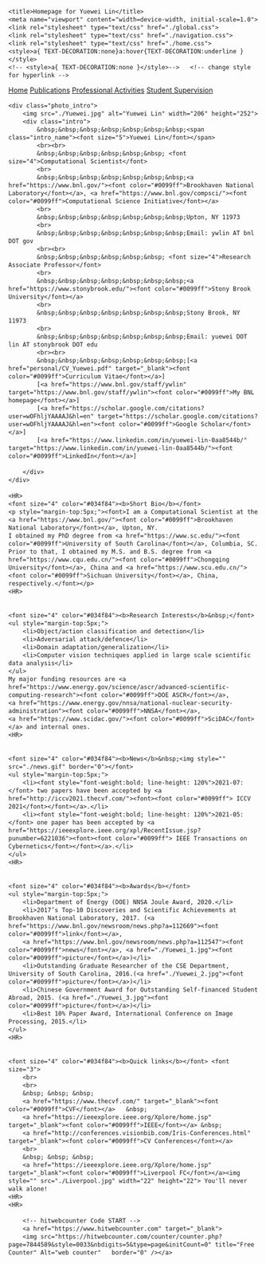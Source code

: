 
<!DOCTYPE html>
<!-- saved from url=(0042)https://cse.buffalo.edu/~jmeng2/index.html -->
<html lang="en"><head><meta http-equiv="Content-Type" content="text/html; charset=UTF-8"><script async="" src="./page_files/analytics.js.download"></script><script>(function(i,s,o,g,r,a,m){i['GoogleAnalyticsObject']=r;i[r]=i[r]||function(){(i[r].q=i[r].q||[]).push(arguments)},i[r].l=1*new Date();a=s.createElement(o),m=s.getElementsByTagName(o)[0];a.async=1;a.src=g;m.parentNode.insertBefore(a,m)})(window,document,'script','https://www.google-analytics.com/analytics.js','ga'); ga('create', 'UA-3974203-1', 'auto'); ga('send', 'pageview');</script>
    
    <title>Homepage for Yuewei Lin</title>
    <meta name="viewport" content="width=device-width, initial-scale=1.0">
    <link rel="stylesheet" type="text/css" href="./global.css">
    <link rel="stylesheet" type="text/css" href="./navigation.css">
	<link rel="stylesheet" type="text/css" href="./home.css">
	<style>a{ TEXT-DECORATION:none}a:hover{TEXT-DECORATION:underline }</style>
	<!-- <style>a{ TEXT-DECORATION:none }</style>-->   <!-- change style for hyperlink -->
</head>

<body data-gr-c-s-loaded="true">

<div class="navi central_body">
    <a class="navi navi_active" href="./index.html">Home</a>
    <a class="navi" href="./publications.html">Publications</a>
    <a class="navi" href="./activities.html">Professional Activities</a>
	<a class="navi" href="./students.html">Student Supervision</a>
</div>

<div class="navi_bar"></div>

<div class="central_body">

    <div class="photo_intro">
        <img src="./Yuewei.jpg" alt="Yuewei Lin" width="206" height="252">
        <div class="intro">
            &nbsp;&nbsp;&nbsp;&nbsp;&nbsp;&nbsp;&nbsp;<span class="intro_name"><font size="5">Yuewei Lin</font></span>
            <br><br>
            &nbsp;&nbsp;&nbsp;&nbsp;&nbsp;&nbsp; <font size="4">Computational Scientist</font>
            <br>
            &nbsp;&nbsp;&nbsp;&nbsp;&nbsp;&nbsp;&nbsp;<a href="https://www.bnl.gov/"><font color="#0099ff">Brookhaven National Laboratory</font></a>, <a href="https://www.bnl.gov/compsci/"><font color="#0099ff">Computational Science Initiative</font></a>
            <br>
            &nbsp;&nbsp;&nbsp;&nbsp;&nbsp;&nbsp;&nbsp;Upton, NY 11973
            <br>
            &nbsp;&nbsp;&nbsp;&nbsp;&nbsp;&nbsp;&nbsp;Email: ywlin AT bnl DOT gov
            <br><br>
            &nbsp;&nbsp;&nbsp;&nbsp;&nbsp;&nbsp; <font size="4">Research Associate Professor</font>
            <br>
            &nbsp;&nbsp;&nbsp;&nbsp;&nbsp;&nbsp;&nbsp;<a href="https://www.stonybrook.edu/"><font color="#0099ff">Stony Brook University</font></a>
            <br>
            &nbsp;&nbsp;&nbsp;&nbsp;&nbsp;&nbsp;&nbsp;Stony Brook, NY 11973
            <br>
            &nbsp;&nbsp;&nbsp;&nbsp;&nbsp;&nbsp;&nbsp;Email: yuewei DOT lin AT stonybrook DOT edu
			<br><br>
			&nbsp;&nbsp;&nbsp;&nbsp;&nbsp;&nbsp;&nbsp;[<a href="personal/CV_Yuewei.pdf" target="_blank"><font color="#0099ff">Curriculum Vitae</font></a>]
			[<a href="https://www.bnl.gov/staff/ywlin" target="https://www.bnl.gov/staff/ywlin"><font color="#0099ff">My BNL homepage</font></a>]
			[<a href="https://scholar.google.com/citations?user=wOFhljYAAAAJ&hl=en" target="https://scholar.google.com/citations?user=wOFhljYAAAAJ&hl=en"><font color="#0099ff">Google Scholar</font></a>]
			[<a href="https://www.linkedin.com/in/yuewei-lin-0aa8544b/" target="https://www.linkedin.com/in/yuewei-lin-0aa8544b/"><font color="#0099ff">LinkedIn</font></a>]

        </div>
    </div>

	<HR>
    <font size="4" color="#034f84"><b>Short Bio</b></font>
    <p style="margin-top:5px;"><font>I am a Computational Scientist at the <a href="https://www.bnl.gov/"><font color="#0099ff">Brookhaven National Laboratory</font></a>, Upton, NY. 
    I obtained my PhD degree from <a href="https://www.sc.edu/"><font color="#0099ff">University of South Carolina</font></a>, Columbia, SC. 
    Prior to that, I obtained my M.S. and B.S. degree from <a href="https://www.cqu.edu.cn/"><font color="#0099ff">Chongqing University</font></a>, China and <a href="https://www.scu.edu.cn/"><font color="#0099ff">Sichuan University</font></a>, China, respectively.</font></p>
	<HR>


    <font size="4" color="#034f84"><b>Research Interests</b>&nbsp;</font>
    <ul style="margin-top:5px;">
		<li>Object/action classification and detection</li>
		<li>Adversarial attack/defence</li>
        <li>Domain adaptation/generalization</li>
        <li>Computer vision techniques applied in large scale scientific data analysis</li>
    </ul>
    My major funding resources are <a href="https://www.energy.gov/science/ascr/advanced-scientific-computing-research"><font color="#0099ff">DOE ASCR</font></a>, 
    <a href="https://www.energy.gov/nnsa/national-nuclear-security-administration"><font color="#0099ff">NNSA</font></a>,
    <a href="https://www.scidac.gov/"><font color="#0099ff">SciDAC</font></a> and internal ones.	
	<HR>

	
	<font size="4" color="#034f84"><b>News</b>&nbsp;<img style="" src="./news.gif" border="0"></font>
    <ul style="margin-top:5px;">
		<li><font style="font-weight:bold; line-height: 120%">2021-07:</font> two papers have been accepted by <a href="http://iccv2021.thecvf.com/"><font><font color="#0099ff"> ICCV 2021</font></font></a>.</li>
		<li><font style="font-weight:bold; line-height: 120%">2021-05:</font> one paper has been accepted by <a href="https://ieeexplore.ieee.org/xpl/RecentIssue.jsp?punumber=6221036"><font><font color="#0099ff"> IEEE Transactions on Cybernetics</font></font></a>.</li>
    </ul>
	<HR>


    <font size="4" color="#034f84"><b>Awards</b></font>
    <ul style="margin-top:5px;">
		<li>Department of Energy (DOE) NNSA Joule Award, 2020.</li>
		<li>2017’s Top-10 Discoveries and Scientific Achievements at Brookhaven National Laboratory, 2017. (<a href="https://www.bnl.gov/newsroom/news.php?a=112669"><font color="#0099ff">link</font></a>,
        <a href="https://www.bnl.gov/newsroom/news.php?a=112547"><font color="#0099ff">news</font></a>, <a href="./Yuewei_1.jpg"><font color="#0099ff">picture</font></a>)</li>
        <li>Outstanding Graduate Researcher of the CSE Department, University of South Carolina, 2016.(<a href="./Yuewei_2.jpg"><font color="#0099ff">picture</font></a>)</li>
        <li>Chinese Government Award for Outstanding Self-financed Student Abroad, 2015. (<a href="./Yuewei_3.jpg"><font color="#0099ff">picture</font></a>)</li>
        <li>Best 10% Paper Award, International Conference on Image Processing, 2015.</li>
    </ul>
	<HR>
	

	<font size="4" color="#034f84"><b>Quick links</b></font> <font size="3"> 
		<br>
        <br>
		&nbsp; &nbsp; &nbsp;
		<a href="https://www.thecvf.com/" target="_blank"><font color="#0099ff">CVF</font></a>   &nbsp; 
		<a href="https://ieeexplore.ieee.org/Xplore/home.jsp" target="_blank"><font color="#0099ff">IEEE</font></a> &nbsp; 
        <a href="http://conferences.visionbib.com/Iris-Conferences.html" target="_blank"><font color="#0099ff">CV Conferences</font></a>   
        <br>
        &nbsp; &nbsp; &nbsp;
        <a href="https://ieeexplore.ieee.org/Xplore/home.jsp" target="_blank"><font color="#0099ff">Liverpool FC</font></a><img style="" src="./Liverpool.jpg" width="22" height="22"> You'll never walk alone!
	<HR>
	<HR>
        
        <!-- hitwebcounter Code START -->
        <a href="https://www.hitwebcounter.com" target="_blank">
        <img src="https://hitwebcounter.com/counter/counter.php?page=7844589&style=0033&nbdigits=5&type=page&initCount=0" title="Free Counter" Alt="web counter"   border="0" /></a>        
  </div>  
	        
</div>

</body></html>
